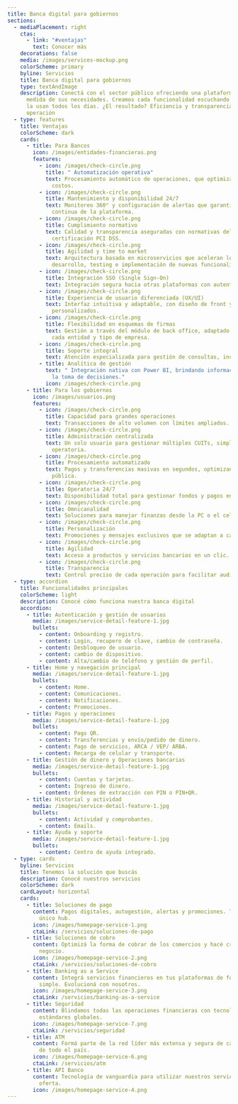 ```yaml
---
title: Banca digital para gobiernos
sections:
  - mediaPlacement: right
    ctas:
      - link: "#ventajas"
        text: Conocer más
    decorations: false
    media: /images/services-mockup.png
    colorScheme: primary
    byline: Servicios
    title: Banca digital para gobiernos
    type: textAndImage
    description: Conectá con el sector público ofreciendo una plataforma digital a
      medida de sus necesidades. Creamos cada funcionalidad escuchando a quienes
      la usan todos los días. ¿El resultado? Eficiencia y transparencia en cada
      operación
  - type: features
    title: Ventajas
    colorScheme: dark
    cards:
      - title: Para Bancos
        icon: /images/entidades-financieras.png
        features:
          - icon: /images/check-circle.png
            title: " Automatización operativa"
            text: Procesamiento automático de operaciones, que optimiza recursos y reduce
              costos.
          - icon: /images/check-circle.png
            title: Mantenimiento y disponibilidad 24/7
            text: Monitoreo 360° y configuración de alertas que garantizan la disponibilidad
              continua de la plataforma.
          - icon: /images/check-circle.png
            title: Cumplimiento normativo
            text: Calidad y transparencia aseguradas con normativas del BCRA, ISAE 3402 y la
              certificación PCI DSS.
          - icon: /images/check-circle.png
            title: Agilidad y time to market
            text: Arquitectura basada en microservicios que aceleran los tiempos de
              desarrollo, testing e implementación de nuevas funcionalidades.
          - icon: /images/check-circle.png
            title: Integración SSO (Single Sign-On)
            text: Integración segura hacia otras plataformas con autenticación unificada.
          - icon: /images/check-circle.png
            title: Experiencia de usuario diferenciada (UX/UI)
            text: Interfaz intuitiva y adaptable, con diseño de front y flujos
              personalizados.
          - icon: /images/check-circle.png
            title: Flexibilidad en esquemas de firmas
            text: Gestión a través del módulo de back office, adaptado a las necesidades de
              cada entidad y tipo de empresa.
          - icon: /images/check-circle.png
            title: Soporte integral
            text: Atención especializada para gestión de consultas, incidentes y reclamos.
          - title: Analítica de gestión
            text: " Integración nativa con Power BI, brindando información estratégica para
              la toma de decisiones."
            icon: /images/check-circle.png
      - title: Para los gobiernos
        icon: /images/usuarios.png
        features:
          - icon: /images/check-circle.png
            title: Capacidad para grandes operaciones
            text: Transacciones de alto volumen con límites ampliados.
          - icon: /images/check-circle.png
            title: Administración centralizada
            text: Un solo usuario para gestionar múltiples CUITs, simplificando la
              operatoria.
          - icon: /images/check-circle.png
            title: Procesamiento automatizado
            text: Pagos y transferencias masivas en segundos, optimizando la gestión
              pública.
          - icon: /images/check-circle.png
            title: Operatoria 24/7
            text: Disponibilidad total para gestionar fondos y pagos en cualquier momento.
          - icon: /images/check-circle.png
            title: Omnicanalidad
            text: Soluciones para manejar finanzas desde la PC o el celular.
          - icon: /images/check-circle.png
            title: Personalización
            text: Promociones y mensajes exclusivos que se adaptan a cada persona.
          - icon: /images/check-circle.png
            title: Agilidad
            text: Acceso a productos y servicios bancarios en un clic.
          - icon: /images/check-circle.png
            title: Transparencia
            text: Control preciso de cada operación para facilitar auditorías.
  - type: accordion
    title: Funcionalidades principales
    colorScheme: light
    description: Conocé cómo funciona nuestra banca digital
    accordion:
      - title: Autenticación y gestión de usuarios
        media: /images/service-detail-feature-1.jpg
        bullets:
          - content: Onboarding y registro.
          - content: Login, recupero de clave, cambio de contraseña.
          - content: Desbloqueo de usuario.
          - content: cambio de dispositivo.
          - content: Alta/cambio de teléfono y gestión de perfil.
      - title: Home y navegación principal
        media: /images/service-detail-feature-1.jpg
        bullets:
          - content: Home.
          - content: Comunicaciones.
          - content: Notificaciones.
          - content: Promociones.
      - title: Pagos y operaciones
        media: /images/service-detail-feature-1.jpg
        bullets:
          - content: Pago QR.
          - content: Transferencias y envío/pedido de dinero.
          - content: Pago de servicios, ARCA / VEP/ ARBA.
          - content: Recarga de celular y transporte.
      - title: Gestión de dinero y Operaciones bancarias
        media: /images/service-detail-feature-1.jpg
        bullets:
          - content: Cuentas y tarjetas.
          - content: Ingreso de dinero.
          - content: Órdenes de extracción con PIN o PIN+QR.
      - title: Historial y actividad
        media: /images/service-detail-feature-1.jpg
        bullets:
          - content: Actividad y comprobantes.
          - content: Emails.
      - title: Ayuda y soporte
        media: /images/service-detail-feature-1.jpg
        bullets:
          - content: Centro de ayuda integrado.
  - type: cards
    byline: Servicios
    title: Tenemos la solución que buscás
    description: Conocé nuestros servicios
    colorScheme: dark
    cardLayout: horizontal
    cards:
      - title: Soluciones de pago
        content: Pagos digitales, autogestión, alertas y promociones. Todo desde un
          único hub.
        icon: /images/homepage-service-1.png
        ctaLink: /servicios/soluciones-de-pago
      - title: Soluciones de cobro
        content: Optimizá la forma de cobrar de los comercios y hacé crecer cada
          negocio.
        icon: /images/homepage-service-2.png
        ctaLink: /servicios/soluciones-de-cobro
      - title: Banking as a Service
        content: Integrá servicios financieros en tus plataformas de forma rápida,
          simple. Evolucioná con nosotros.
        icon: /images/homepage-service-3.png
        ctaLink: /servicios/banking-as-a-service
      - title: Seguridad
        content: Blindamos todas las operaciones financieras con tecnología de punta y
          estándares globales.
        icon: /images/homepage-service-7.png
        ctaLink: /servicios/seguridad
      - title: ATM
        content: Formá parte de la red líder más extensa y segura de cajeros automáticos
          de todo el país.
        icon: /images/homepage-service-6.png
        ctaLink: /servicios/atm
      - title: API Banco
        content: Tecnología de vanguardia para utilizar nuestros servicios y ampliar la
          oferta.
        icon: /images/homepage-service-4.png
---
```

